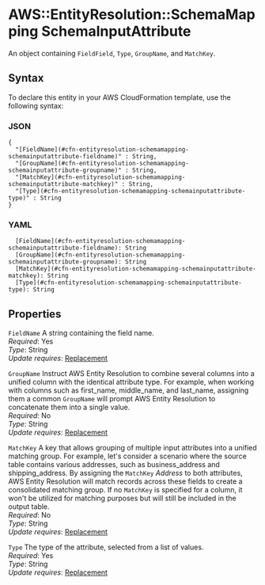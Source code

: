 # AWS::EntityResolution::SchemaMapping SchemaInputAttribute<a name="aws-properties-entityresolution-schemamapping-schemainputattribute"></a>

An object containing `FieldField`, `Type`, `GroupName`, and `MatchKey`\.

## Syntax<a name="aws-properties-entityresolution-schemamapping-schemainputattribute-syntax"></a>

To declare this entity in your AWS CloudFormation template, use the following syntax:

### JSON<a name="aws-properties-entityresolution-schemamapping-schemainputattribute-syntax.json"></a>

```
{
  "[FieldName](#cfn-entityresolution-schemamapping-schemainputattribute-fieldname)" : String,
  "[GroupName](#cfn-entityresolution-schemamapping-schemainputattribute-groupname)" : String,
  "[MatchKey](#cfn-entityresolution-schemamapping-schemainputattribute-matchkey)" : String,
  "[Type](#cfn-entityresolution-schemamapping-schemainputattribute-type)" : String
}
```

### YAML<a name="aws-properties-entityresolution-schemamapping-schemainputattribute-syntax.yaml"></a>

```
  [FieldName](#cfn-entityresolution-schemamapping-schemainputattribute-fieldname): String
  [GroupName](#cfn-entityresolution-schemamapping-schemainputattribute-groupname): String
  [MatchKey](#cfn-entityresolution-schemamapping-schemainputattribute-matchkey): String
  [Type](#cfn-entityresolution-schemamapping-schemainputattribute-type): String
```

## Properties<a name="aws-properties-entityresolution-schemamapping-schemainputattribute-properties"></a>

`FieldName`  <a name="cfn-entityresolution-schemamapping-schemainputattribute-fieldname"></a>
A string containing the field name\.  
*Required*: Yes  
*Type*: String  
*Update requires*: [Replacement](https://docs.aws.amazon.com/AWSCloudFormation/latest/UserGuide/using-cfn-updating-stacks-update-behaviors.html#update-replacement)

`GroupName`  <a name="cfn-entityresolution-schemamapping-schemainputattribute-groupname"></a>
Instruct AWS Entity Resolution to combine several columns into a unified column with the identical attribute type\. For example, when working with columns such as first\_name, middle\_name, and last\_name, assigning them a common `GroupName` will prompt AWS Entity Resolution to concatenate them into a single value\.  
*Required*: No  
*Type*: String  
*Update requires*: [Replacement](https://docs.aws.amazon.com/AWSCloudFormation/latest/UserGuide/using-cfn-updating-stacks-update-behaviors.html#update-replacement)

`MatchKey`  <a name="cfn-entityresolution-schemamapping-schemainputattribute-matchkey"></a>
A key that allows grouping of multiple input attributes into a unified matching group\. For example, let's consider a scenario where the source table contains various addresses, such as business\_address and shipping\_address\. By assigning the `MatchKey` *Address* to both attributes, AWS Entity Resolution will match records across these fields to create a consolidated matching group\. If no `MatchKey` is specified for a column, it won't be utilized for matching purposes but will still be included in the output table\.  
*Required*: No  
*Type*: String  
*Update requires*: [Replacement](https://docs.aws.amazon.com/AWSCloudFormation/latest/UserGuide/using-cfn-updating-stacks-update-behaviors.html#update-replacement)

`Type`  <a name="cfn-entityresolution-schemamapping-schemainputattribute-type"></a>
The type of the attribute, selected from a list of values\.  
*Required*: Yes  
*Type*: String  
*Update requires*: [Replacement](https://docs.aws.amazon.com/AWSCloudFormation/latest/UserGuide/using-cfn-updating-stacks-update-behaviors.html#update-replacement)